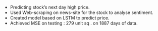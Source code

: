 - Predicting stock’s next day high price.
- Used Web-scraping on news-site for the stock to analyse sentiment.
- Created model based on LSTM to predict price.
- Achieved MSE on testing : 279 unit sq .  on 1887 days of data.
